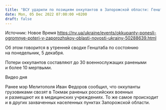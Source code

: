 ```yaml
---
title: "ВСУ ударили по позициям оккупантов в Запорожской области: Генштаб сообщил о значительных потерях РФ"
date: Mon, 05 Dec 2022 07:00:00 +0200
draft: false
---
```

Источник: Новое Время https://nv.ua/ukraine/events/okkupanty-ponesli-ogromnye-poteri-v-zaporozhskoy-oblasti-novosti-ukrainy-50288639.html


 Об этом говорится в утренней сводке Генштаба по состоянию на понедельник, 5 декабря.

Потери оккупантов составляют до 30 военнослужащих ранеными и более 10 мертвыми.

 Видео дня   

Ранее мэр Мелитополя Иван Федоров сообщил, что оккупанты грузовиками свозят в Токмак раненых российских военных и размещают их в медицинских учреждениях. То же самое происходит и в других захваченных населенных пунктах Запорожской области.
